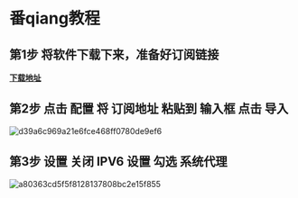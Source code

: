 # 番qiang教程

## 第1步 将软件下载下来，准备好订阅链接

[**下载地址**](https://xinin.lanzoub.com/iRovD221llcf)

## 第2步 点击 配置 将 订阅地址 粘贴到 输入框 点击 导入

![d39a6c969a21e6fce468ff0780de9ef6](https://easy.xinin.top/i/2024/06/17/h38nw8-3.jpeg)

## 第3步 设置 关闭 IPV6 设置 勾选 系统代理

![a80363cd5f5f8128137808bc2e15f855](https://easy.xinin.top/i/2024/06/17/h3bx02-3.jpeg)
